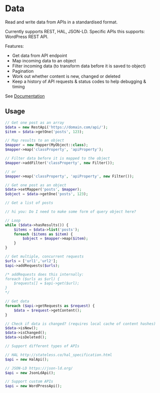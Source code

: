 # Data

Read and write data from APIs in a standardised format. 

Currently supports REST, HAL, JSON-LD. Specific APIs this supports: WordPress REST API.

Features:

* Get data from API endpoint
* Map incoming data to an object
* Filter incoming data (to transform data before it is saved to object)
* Pagination 
* Work out whether content is new, changed or deleted
* Keep a history of API requests & status codes to help debugging & timing

See [Documentation](docs/README.md)

## Usage

```php
// Get one post as an array
$data = new RestApi('https://domain.com/api/');
$item = $data->getOne('posts', 123);

// Map results to an object
$mapper = new Mapper(MyObject::class);
$mapper->map('classProperty', 'apiProperty');

// Filter data before it is mapped to the object
$mapper->addFilter('classProperty', new Filter());

// or
$mapper->map('classProperty', 'apiProperty', new Filter());

// Get one post as an object
$data->setMapper('posts', $mapper);
$object = $data->getOne('posts', 123);

// Get a list of posts

// hi you: Do I need to make some form of query object here?

// Loop
while ($data->hasResults()) {
    $items = $data->list('posts');
    foreach ($items as $item) {
        $object = $mapper->map($item);
    }
}

// Get multiple, concurrent requests
$urls = ['url1','url2'];
$api->addRequests($urls);

/* addRequests does this internally:
foreach ($urls as $url) {
    $requests[] = $api->get($url);
}
*/

// Get data
foreach ($api->getRequests as $request) {
    $data = $request->getContent();
}

// Check if data is changed? (requires local cache of content hashes)
$data->isNew();
$data->isChanged();
$data->isDeleted();

// Support different types of APIs

// HAL http://stateless.co/hal_specification.html
$api = new HalApi();

// JSON-LD https://json-ld.org/
$api = new JsonLdApi();

// Support custom APIs
$api = new WordPressApi();
```
